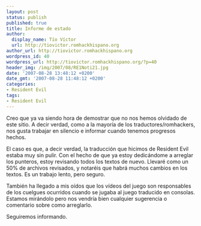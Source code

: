 ```yaml
---
layout: post
status: publish
published: true
title: Informe de estado
author:
  display_name: Tío Víctor
  url: http://tiovictor.romhackhispano.org
author_url: http://tiovictor.romhackhispano.org
wordpress_id: 40
wordpress_url: http://tiovictor.romhackhispano.org/?p=40
header_img: /img/2007/08/RE1Noti21.jpg
date: '2007-08-28 13:48:12 +0200'
date_gmt: '2007-08-28 11:48:12 +0200'
categories:
- Resident Evil
tags:
- Resident Evil
---
```

Creo que ya va siendo hora de demostrar que no nos hemos olvidado de este sitio. A decir verdad,
como a la mayoría de los traductores/romhackers, nos gusta trabajar en silencio e informar 
cuando tenemos progresos hechos.

El caso es que, a decir verdad, la traducción que hicimos de Resident Evil estaba muy sin pulir.
Con el hecho de que ya estoy dedicándome a arreglar los punteros, estoy revisando todos los textos de nuevo.
Llevaré como un 50% de archivos revisados, y notaréis que habrá muchos cambios en los textos. 
Es un trabajo lento, pero seguro.

También ha llegado a mis oídos que los vídeos del juego son responsables de los cuelgues ocurridos cuando
se jugaba al juego traducido en consolas. Estamos mirándolo pero nos vendría bien cualquier sugerencia
o comentario sobre como arreglarlo.

Seguiremos informando.
